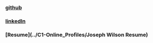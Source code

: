  

### [github](https://github.com/jrwilson5116)
 

### [linkedIn](https://www.linkedin.com/in/joseph-wilson-46a31b15b)


### [Resume](../C1-Online_Profiles/Joseph Wilson Resume)

